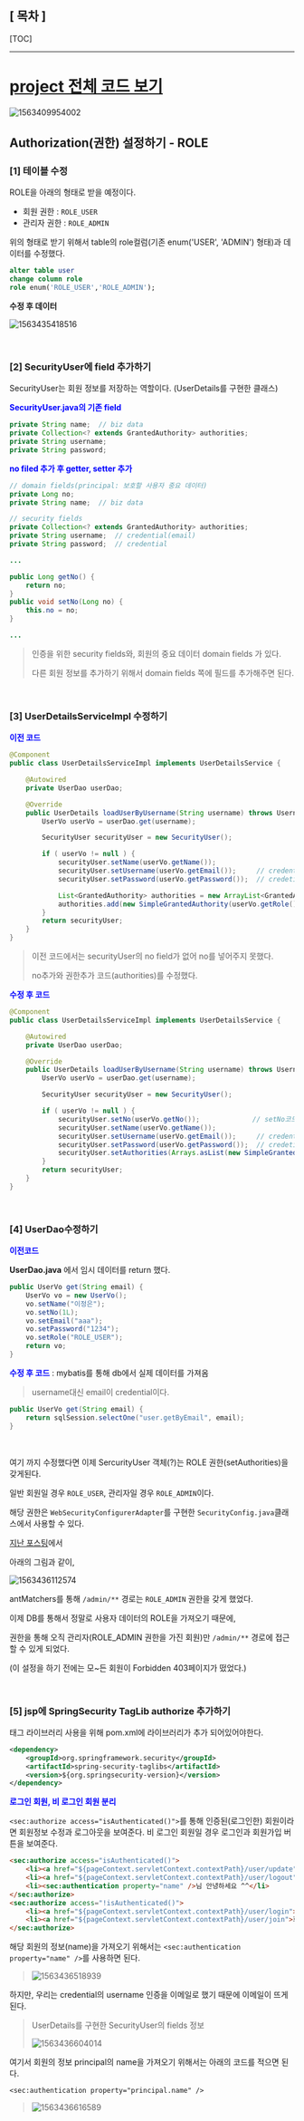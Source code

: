 ## [ 목차 ]

[TOC]

---

# [project 전체 코드 보기](https://github.com/jungeunlee95/mysite-multi-project/tree/master/mysite03)



![1563409954002](assets/1563409954002.png)



## **Authorization(권한) 설정하기 - ROLE** 

### [1] 테이블 수정

ROLE을 아래의 형태로 받을 예정이다.

- 회원 권한 : `ROLE_USER`
- 관리자 권한 : `ROLE_ADMIN` 

위의 형태로 받기 위해서 table의 role컬럼(기존 enum('USER', 'ADMIN') 형태)과 데이터를 수정했다.

```sql
alter table user 
change column role 
role enum('ROLE_USER','ROLE_ADMIN');
```

**수정 후 데이터**

![1563435418516](assets/1563435418516.png)



<br>

### [2] SecurityUser에 field 추가하기

SecurityUser는 회원 정보를 저장하는 역할이다. (UserDetails를 구현한 클래스)

<b style="color:blue">SecurityUser.java의 기존 field</b>

```java
private String name;  // biz data
private Collection<? extends GrantedAuthority> authorities;
private String username; 
private String password; 
```

<b style="color:blue">no filed 추가 후 getter, setter 추가 </b>

```java
// domain fields(principal: 보호할 사용자 중요 데이터)
private Long no;
private String name;  // biz data

// security fields
private Collection<? extends GrantedAuthority> authorities;
private String username;  // credential(email)
private String password;  // credential

...

public Long getNo() {
    return no;
}
public void setNo(Long no) {
    this.no = no;
}

...
```

> 인증을 위한 security fields와, 회원의 중요 데이터 domain fields 가 있다.
>
> 다른 회원 정보를 추가하기 위해서 domain fields 쪽에 필드를 추가해주면 된다.

<br>

### [3] UserDetailsServiceImpl 수정하기

<b style="color:blue">이전 코드</b>

```java
@Component
public class UserDetailsServiceImpl implements UserDetailsService {

    @Autowired
    private UserDao userDao;

    @Override
    public UserDetails loadUserByUsername(String username) throws UsernameNotFoundException {
        UserVo userVo = userDao.get(username); 

        SecurityUser securityUser = new SecurityUser();

        if ( userVo != null ) { 
            securityUser.setName(userVo.getName());         
            securityUser.setUsername(userVo.getEmail());     // credential
            securityUser.setPassword(userVo.getPassword());  // credetial

            List<GrantedAuthority> authorities = new ArrayList<GrantedAuthority>();
            authorities.add(new SimpleGrantedAuthority(userVo.getRole()));
        }
        return securityUser;
    }
}
```

> 이전 코드에서는 securityUser의 no field가 없어 no를 넣어주지 못했다. 
>
> no추가와 권한추가 코드(authorities)를 수정했다.

<b style="color:blue">수정 후 코드</b>

```java
@Component
public class UserDetailsServiceImpl implements UserDetailsService {

    @Autowired
    private UserDao userDao;

    @Override
    public UserDetails loadUserByUsername(String username) throws UsernameNotFoundException {
        UserVo userVo = userDao.get(username); 

        SecurityUser securityUser = new SecurityUser();

        if ( userVo != null ) { 
            securityUser.setNo(userVo.getNo());   			// setNo코드 추가
            securityUser.setName(userVo.getName());         
            securityUser.setUsername(userVo.getEmail());     // credential
            securityUser.setPassword(userVo.getPassword());  // credetial
            securityUser.setAuthorities(Arrays.asList(new SimpleGrantedAuthority(userVo.getRole()))); 				// 한줄로 요약
        }
        return securityUser;
    }
}
```

<br>

### [4] UserDao수정하기

<b style="color:blue">이전코드</b>

**UserDao.java** 에서 임시 데이터를 return 했다.

```java
public UserVo get(String email) {
    UserVo vo = new UserVo();
    vo.setName("이정은");
    vo.setNo(1L);
    vo.setEmail("aaa");
    vo.setPassword("1234");
    vo.setRole("ROLE_USER");
    return vo;
}
```

<b style="color:blue">수정 후 코드</b> : mybatis를 통해 db에서 실제 데이터를 가져옴

> username대신 email이 credential이다.

```java
public UserVo get(String email) {	
    return sqlSession.selectOne("user.getByEmail", email);
}
```

<br>

여기 까지 수정했다면 이제 SercurityUser 객체(?)는 ROLE 권한(setAuthorities)을 갖게된다.

일반 회원일 경우 `ROLE_USER`, 관리자일 경우 `ROLE_ADMIN`이다.

해당 권한은 `WebSecurityConfigurerAdapter`를 구현한 `SecurityConfig.java`클래스에서 사용할 수 있다.

[지난 포스팅](https://jungeunlee95.github.io/java/2019/07/17/2-Spring-Security/)에서 

아래의 그림과 같이,

![1563436112574](assets/1563436112574.png)

antMatchers를 통해 `/admin/**` 경로는 `ROLE_ADMIN` 권한을 갖게 했었다. 

이제 DB를 통해서 정말로 사용자 데이터의 ROLE을 가져오기 때문에, 

권한을 통해 오직 관리자(ROLE_ADMIN 권한을 가진 회원)만 `/admin/**` 경로에 접근 할 수 있게 되었다.

(이 설정을 하기 전에는 모~든 회원이 Forbidden 403페이지가 떴었다.)

<br>

### [5] jsp에 SpringSecurity TagLib authorize 추가하기

태그 라이브러리 사용을 위해 pom.xml에 라이브러리가 추가 되어있어야한다.

```xml
<dependency>
    <groupId>org.springframework.security</groupId>
    <artifactId>spring-security-taglibs</artifactId>
    <version>${org.springsecurity-version}</version>
</dependency>
```

<b style="color:blue"> 로그인 회원, 비 로그인 회원 분리 </b>

`<sec:authorize access="isAuthenticated()">`를 통해 인증된(로그인한) 회원이라면 회원정보 수정과 로그아웃을 보여준다. 비 로그인 회원일 경우 로그인과 회원가입 버튼을 보여준다.

```html
<sec:authorize access="isAuthenticated()">
    <li><a href="${pageContext.servletContext.contextPath}/user/update">회원정보수정</a></li>
    <li><a href="${pageContext.servletContext.contextPath}/user/logout">로그아웃</a></li>
    <li><sec:authentication property="name" />님 안녕하세요 ^^</li>			
</sec:authorize>
<sec:authorize access="!isAuthenticated()">
    <li><a href="${pageContext.servletContext.contextPath}/user/login">로그인</a><li>
    <li><a href="${pageContext.servletContext.contextPath}/user/join">회원가입</a></li>
</sec:authorize>
```

해당 회원의 정보(name)을 가져오기 위해서는 `<sec:authentication property="name" />`를 사용하면 된다.

> ![1563436518939](assets/1563436518939.png)

하지만, 우리는 credential의 username 인증을 이메일로 했기 때문에 이메일이 뜨게된다.

> UserDetails를 구현한 SecurityUser의 fields 정보
>
> ![1563436604014](assets/1563436604014.png)

여기서 회원의 정보 principal의 name을 가져오기 위해서는 아래의 코드를 적으면 된다.

`<sec:authentication property="principal.name" />`

> ![1563436616589](assets/1563436616589.png)

<br>

































